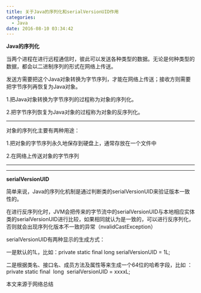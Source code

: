 ```yaml
---
title: 关于Java的序列化和serialVersionUID作用
categories:
  - Java
date: 2016-08-10 03:34:42
---
```


**Java的序列化**

当两个进程在进行远程通信时，彼此可以发送各种类型的数据。无论是何种类型的数据，都会以二进制序列的形式在网络上传送。

发送方需要把这个Java对象转换为字节序列，才能在网络上传送；接收方则需要把字节序列再恢复为Java对象。 

1.把Java对象转换为字节序列的过程称为对象的序列化。 

2.把字节序列恢复为Java对象的过程称为对象的反序列化。 

* * *

对象的序列化主要有两种用途： 

1.把对象的字节序列永久地保存到硬盘上，通常存放在一个文件中 

2.在网络上传送对象的字节序列

* * *

* * *

**serialVersionUID**

简单来说，Java的序列化机制是通过判断类的serialVersionUID来验证版本一致性的。

在进行反序列化时，JVM会把传来的字节流中的serialVersionUID与本地相应实体类的serialVersionUID进行比较，如果相同就认为是一致的，可以进行反序列化，否则就会出现序列化版本不一致的异常（nvalidCastException）

serialVersionUID有两种显示的生成方式：    

一是默认的1L，比如：private static final long serialVersionUID = 1L;        

二是根据类名、接口名、成员方法及属性等来生成一个64位的哈希字段，比如 ：private static final  long  serialVersionUID = xxxxL;

本文来源于网络总结
